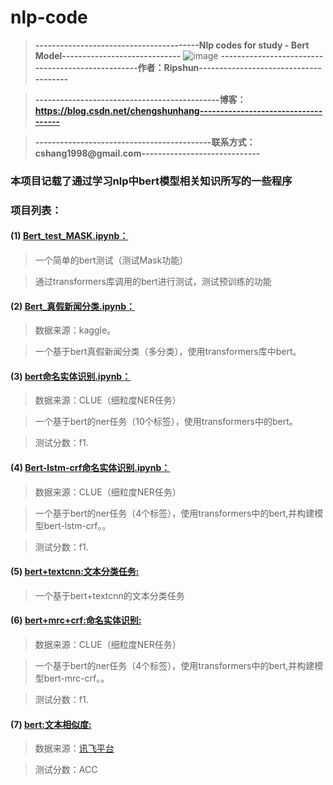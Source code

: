 # nlp-code
> **----------------------------------------Nlp codes for study - Bert Model-----------------------------**
![image](https://user-images.githubusercontent.com/38173291/111116489-0da3ce80-85a1-11eb-8a36-c2c639ebe828.png)
> **--------------------------------------------------作者：Ripshun--------------------------------------**

> **---------------------------------------------博客：https://blog.csdn.net/chengshunhang------------------------------------**

> **-------------------------------------------联系方式：cshang1998@gmail.com-----------------------------**



### 本项目记载了通过学习nlp中bert模型相关知识所写的一些程序



### 项目列表：

#### (1) [Bert_test_MASK.ipynb：](https://github.com/cshmzin/nlp-code/blob/main/Bert_test_MASK.ipynb)

> 一个简单的bert测试（测试Mask功能）

> 通过transformers库调用的bert进行测试，测试预训练的功能



#### (2) [Bert_真假新闻分类.ipynb：](https://github.com/cshmzin/nlp-code/blob/main/Bert_真假新闻分类.ipynb)

> 数据来源：kaggle。

> 一个基于bert真假新闻分类（多分类），使用transformers库中bert。


#### (3) [bert命名实体识别.ipynb：](https://github.com/cshmzin/nlp-code/blob/main/bert命名实体识别.ipynb)

> 数据来源：CLUE（细粒度NER任务）

> 一个基于bert的ner任务（10个标签），使用transformers中的bert。

> 测试分数：f1.

#### (4) [Bert-lstm-crf命名实体识别.ipynb：](https://github.com/cshmzin/nlp-code/blob/main/Bert-lstm-crf命名实体识别.ipynb)

> 数据来源：CLUE（细粒度NER任务）

> 一个基于bert的ner任务（4个标签），使用transformers中的bert,并构建模型bert-lstm-crf。。

> 测试分数：f1.


#### (5) [bert+textcnn:文本分类任务:](https://github.com/cshmzin/nlp-code/tree/main/TextClassifier-main)

> 一个基于bert+textcnn的文本分类任务


#### (6) [bert+mrc+crf:命名实体识别:](https://github.com/cshmzin/nlp-code/blob/main/Bert_mrc_crf命名实体识别.ipynb)
> 数据来源：CLUE（细粒度NER任务）

> 一个基于bert的ner任务（4个标签），使用transformers中的bert,并构建模型bert-mrc-crf。。

> 测试分数：f1.

#### (7) [bert:文本相似度:](https://github.com/cshmzin/nlp-code/blob/main/文本相似度.ipynb)
> 数据来源：[讯飞平台](http://challenge.xfyun.cn/topic/info?type=chinese-question-similarity)

> 测试分数：ACC


